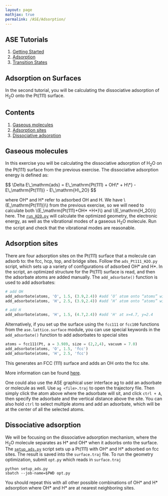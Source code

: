 ```yaml
---
layout: page
mathjax: true
permalink: /ASE/Adsorption/
---
```


## ASE Tutorials
1. [Getting Started](../Getting_Started/)
2. [Adsorption](../Adsorption/)
3. [Transition States](../Transition_States/)

## Adsorption on Surfaces

In the second tutorial, you will be calculating the dissociative adsorption of H<sub>2</sub>O onto the Pt(111) surface.

## Contents
1. [Gaseous molecules](#gaseous-molecules)
2. [Adsorption sites](#adsorption-sites)
3. [Dissociative adsorption](#dissociative-adsorption)

<a name='gaseous-molecules'></a>
## Gaseous molecules

In this exercise you will be calculating the dissociative adsorption of H<sub>2</sub>O on the Pt(111) surface from the previous exercise. The dissociative adsorption energy is defined as:
<div>
$$
\Delta E\_\mathrm{ads} = E\_\mathrm{Pt(111) + OH\* + H\*}  - E\_\mathrm{Pt(111)} - E\_\mathrm{H\_2O}
$$

</div>

where OH\* and H\* refer to adsorbed OH and H. We have \\(E\_\mathrm{Pt(111)}\\) from the previous exercise, so we will need to calculate both \\(E\_\mathrm{Pt(111)+OH\* +H\*}\\) and \\(E\_\mathrm{H\_2O}\\) here. The [`run_H2O.py`](run_H2O.py) will calculate the optimized geometry, the electronic energy, as well as the vibrational modes of a gaseous H<sub>2</sub>O molecule. Run the script and check that the vibrational modes are reasonable.

<a name='adsorption-sites'></a>
## Adsorption sites

There are four adsorption sites on the Pt(111) surface that a molecule can adsorb to: the fcc, hcp, top, and bridge sites. Follow the `ads_Pt111_H2O.py` script, which sets up a variety of configurations of adsorbed OH\* and H\*. In the script, an optimized structure for the Pt(111) surface is read, and then the adsorbate atoms are added manually. The `add_adsorbate()` function is used to add adsorbates:

```python
# add OH
add_adsorbate(atoms, 'O', 1.5, (3.9,2.4)) #add ‘O’ atom onto “atoms” with height 1.5 above surface at x=3.9, y=2.4 
add_adsorbate(atoms, 'H', 2.5, (3.9,2.4)) #add ‘H’ atom onto “atoms” with height 1 above O

# add H
add_adsorbate(atoms, 'H', 1.5, (4.7,2.4)) #add 'H' at x=4.7, y=2.4
```

Alternatively, if you set up the surface using the `fcc111` or `fcc100` functions from the `ase.lattice.surface` module, you can use special keywords in the `add_adsorbate()` function to add adsorbates to special sites

```python
atoms = fcc111(Pt, a = 3.989, size = (2,2,4), vacuum = 7.0)
add_adsorbate(atoms, 'O', 1.5, 'fcc')
add_adsorbate(atoms, 'H', 2.5, 'fcc')
```

This generates an FCC (111) surface and adds an OH onto the fcc site.

More information can be found [here](https://wiki.fysik.dtu.dk/ase/ase/surface.html).

One could also use the ASE graphical user interface ag to add an adsorbate or molecule as well. Use `ag <file>.traj` to open the trajectory file. Then simply click the atom above where the adsorbate will sit, and click `ctrl + A`, then specify the adsorbate and the vertical distance above the site. You can also hold `ctrl` to select multiple atoms and add an adsorbate, which will be at the center of all the selected atoms.

<a name='dissociative-adsorption'></a>
## Dissociative adsorption

We will be focusing on the dissociative adsorption mechanism, where the H<sub>2</sub>O molecule separates as H* and OH* when it adsorbs onto the surface. The [`setup_ads.py`](setup_ads.py) script sets up a Pt(111) with OH* and H* adsorbed on fcc sites. The result is saved into the `surface.traj` file. To run the geometry optimization, submit `opt.py` which reads in `surface.traj`

```batch
python setup_ads.py
sbatch --job-name=$PWD opt.py
```

You should repeat this with all other possible combinations of OH* and H* adsorption where OH* and H* are at nearest neighboring sites.
